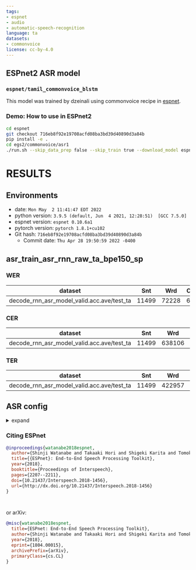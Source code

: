 ```yaml
---
tags:
- espnet
- audio
- automatic-speech-recognition
language: ta
datasets:
- commonvoice
license: cc-by-4.0
---
```


## ESPnet2 ASR model 

### `espnet/tamil_commonvoice_blstm`

This model was trained by dzeinali using commonvoice recipe in [espnet](https://github.com/espnet/espnet/).

### Demo: How to use in ESPnet2

```bash
cd espnet
git checkout 716eb8f92e19708acfd08ba3bd39d40890d3a84b
pip install -e .
cd egs2/commonvoice/asr1
./run.sh --skip_data_prep false --skip_train true --download_model espnet/tamil_commonvoice_blstm
```

<!-- Generated by scripts/utils/show_asr_result.sh -->
# RESULTS
## Environments
- date: `Mon May  2 11:41:47 EDT 2022`
- python version: `3.9.5 (default, Jun  4 2021, 12:28:51)  [GCC 7.5.0]`
- espnet version: `espnet 0.10.6a1`
- pytorch version: `pytorch 1.8.1+cu102`
- Git hash: `716eb8f92e19708acfd08ba3bd39d40890d3a84b`
  - Commit date: `Thu Apr 28 19:50:59 2022 -0400`

## asr_train_asr_rnn_raw_ta_bpe150_sp
### WER

|dataset|Snt|Wrd|Corr|Sub|Del|Ins|Err|S.Err|
|---|---|---|---|---|---|---|---|---|
|decode_rnn_asr_model_valid.acc.ave/test_ta|11499|72228|66.0|30.5|3.5|3.2|37.2|79.7|

### CER

|dataset|Snt|Wrd|Corr|Sub|Del|Ins|Err|S.Err|
|---|---|---|---|---|---|---|---|---|
|decode_rnn_asr_model_valid.acc.ave/test_ta|11499|638106|93.5|3.8|2.7|1.8|8.3|79.9|

### TER

|dataset|Snt|Wrd|Corr|Sub|Del|Ins|Err|S.Err|
|---|---|---|---|---|---|---|---|---|
|decode_rnn_asr_model_valid.acc.ave/test_ta|11499|422957|89.8|7.0|3.2|1.8|12.0|79.8|

## ASR config

<details><summary>expand</summary>

```
config: conf/tuning/train_asr_rnn.yaml
print_config: false
log_level: INFO
dry_run: false
iterator_type: sequence
output_dir: exp/asr_train_asr_rnn_raw_ta_bpe150_sp
ngpu: 1
seed: 0
num_workers: 1
num_att_plot: 3
dist_backend: nccl
dist_init_method: env://
dist_world_size: null
dist_rank: null
local_rank: 0
dist_master_addr: null
dist_master_port: null
dist_launcher: null
multiprocessing_distributed: false
unused_parameters: false
sharded_ddp: false
cudnn_enabled: true
cudnn_benchmark: false
cudnn_deterministic: true
collect_stats: false
write_collected_feats: false
max_epoch: 15
patience: 3
val_scheduler_criterion:
- valid
- loss
early_stopping_criterion:
- valid
- loss
- min
best_model_criterion:
-   - train
    - loss
    - min
-   - valid
    - loss
    - min
-   - train
    - acc
    - max
-   - valid
    - acc
    - max
keep_nbest_models:
- 10
nbest_averaging_interval: 0
grad_clip: 5.0
grad_clip_type: 2.0
grad_noise: false
accum_grad: 1
no_forward_run: false
resume: true
train_dtype: float32
use_amp: false
log_interval: null
use_matplotlib: true
use_tensorboard: true
use_wandb: false
wandb_project: null
wandb_id: null
wandb_entity: null
wandb_name: null
wandb_model_log_interval: -1
detect_anomaly: false
pretrain_path: null
init_param: []
ignore_init_mismatch: false
freeze_param: []
num_iters_per_epoch: null
batch_size: 30
valid_batch_size: null
batch_bins: 1000000
valid_batch_bins: null
train_shape_file:
- exp/asr_stats_raw_ta_bpe150_sp/train/speech_shape
- exp/asr_stats_raw_ta_bpe150_sp/train/text_shape.bpe
valid_shape_file:
- exp/asr_stats_raw_ta_bpe150_sp/valid/speech_shape
- exp/asr_stats_raw_ta_bpe150_sp/valid/text_shape.bpe
batch_type: folded
valid_batch_type: null
fold_length:
- 80000
- 150
sort_in_batch: descending
sort_batch: descending
multiple_iterator: false
chunk_length: 500
chunk_shift_ratio: 0.5
num_cache_chunks: 1024
train_data_path_and_name_and_type:
-   - dump/raw/train_ta_sp/wav.scp
    - speech
    - sound
-   - dump/raw/train_ta_sp/text
    - text
    - text
valid_data_path_and_name_and_type:
-   - dump/raw/dev_ta/wav.scp
    - speech
    - sound
-   - dump/raw/dev_ta/text
    - text
    - text
allow_variable_data_keys: false
max_cache_size: 0.0
max_cache_fd: 32
valid_max_cache_size: null
optim: adadelta
optim_conf:
    lr: 0.1
scheduler: null
scheduler_conf: {}
token_list:
- <blank>
- <unk>
- ி
- ு
- ா
- வ
- ை
- ர
- ன
- ▁ப
- .
- ▁க
- ்
- ▁அ
- ட
- த
- க
- ே
- ம
- ல
- ம்
- ன்
- ும்
- ய
- ▁வ
- க்க
- ▁இ
- ▁த
- த்த
- ▁
- து
- ந்த
- ப
- ▁ச
- ிய
- ▁ம
- ோ
- ெ
- ர்
- ரு
- ழ
- ப்ப
- ண
- ொ
- ▁ந
- ட்ட
- ▁எ
- ற
- ைய
- ச
- ள
- க்
- ில்
- ங்க
- ','
- ண்ட
- ▁உ
- ன்ற
- ார்
- ப்
- ூ
- ல்
- ள்
- கள
- கள்
- ாக
- ற்ற
- டு
- ீ
- ந
- '!'
- '?'
- '"'
- ஏ
- ஸ
- ஞ
- ஷ
- ஜ
- ஓ
- '-'
- ஐ
- ஹ
- A
- E
- ங
- R
- N
- ஈ
- ஃ
- O
- I
- ;
- S
- T
- L
- எ
- இ
- அ
- H
- C
- D
- M
- U
- உ
- B
- G
- P
- Y
- ''''
- ௌ
- K
- ':'
- W
- ஆ
- F
- —
- V
- ”
- J
- Z
- ’
- ‘
- X
- Q
- (
- )
- ·
- –
- ⁄
- '3'
- '4'
- ◯
- _
- '&'
- ௗ
- •
- '`'
- ஔ
- “
- ஊ
- š
- ഥ
- '1'
- '2'
- á
- ‚
- é
- ô
- ஒ
- <sos/eos>
init: null
input_size: null
ctc_conf:
    dropout_rate: 0.0
    ctc_type: builtin
    reduce: true
    ignore_nan_grad: true
joint_net_conf: null
model_conf:
    ctc_weight: 0.5
use_preprocessor: true
token_type: bpe
bpemodel: data/ta_token_list/bpe_unigram150/bpe.model
non_linguistic_symbols: null
cleaner: null
g2p: null
speech_volume_normalize: null
rir_scp: null
rir_apply_prob: 1.0
noise_scp: null
noise_apply_prob: 1.0
noise_db_range: '13_15'
frontend: default
frontend_conf:
    fs: 16k
specaug: specaug
specaug_conf:
    apply_time_warp: true
    time_warp_window: 5
    time_warp_mode: bicubic
    apply_freq_mask: true
    freq_mask_width_range:
    - 0
    - 27
    num_freq_mask: 2
    apply_time_mask: true
    time_mask_width_ratio_range:
    - 0.0
    - 0.05
    num_time_mask: 2
normalize: global_mvn
normalize_conf:
    stats_file: exp/asr_stats_raw_ta_bpe150_sp/train/feats_stats.npz
preencoder: null
preencoder_conf: {}
encoder: vgg_rnn
encoder_conf:
    rnn_type: lstm
    bidirectional: true
    use_projection: true
    num_layers: 4
    hidden_size: 1024
    output_size: 1024
postencoder: null
postencoder_conf: {}
decoder: rnn
decoder_conf:
    num_layers: 2
    hidden_size: 1024
    sampling_probability: 0
    att_conf:
        atype: location
        adim: 1024
        aconv_chans: 10
        aconv_filts: 100
required:
- output_dir
- token_list
version: 0.10.6a1
distributed: false
```

</details>



### Citing ESPnet

```BibTex
@inproceedings{watanabe2018espnet,
  author={Shinji Watanabe and Takaaki Hori and Shigeki Karita and Tomoki Hayashi and Jiro Nishitoba and Yuya Unno and Nelson Yalta and Jahn Heymann and Matthew Wiesner and Nanxin Chen and Adithya Renduchintala and Tsubasa Ochiai},
  title={{ESPnet}: End-to-End Speech Processing Toolkit},
  year={2018},
  booktitle={Proceedings of Interspeech},
  pages={2207--2211},
  doi={10.21437/Interspeech.2018-1456},
  url={http://dx.doi.org/10.21437/Interspeech.2018-1456}
}




```

or arXiv:

```bibtex
@misc{watanabe2018espnet,
  title={ESPnet: End-to-End Speech Processing Toolkit}, 
  author={Shinji Watanabe and Takaaki Hori and Shigeki Karita and Tomoki Hayashi and Jiro Nishitoba and Yuya Unno and Nelson Yalta and Jahn Heymann and Matthew Wiesner and Nanxin Chen and Adithya Renduchintala and Tsubasa Ochiai},
  year={2018},
  eprint={1804.00015},
  archivePrefix={arXiv},
  primaryClass={cs.CL}
}
```
